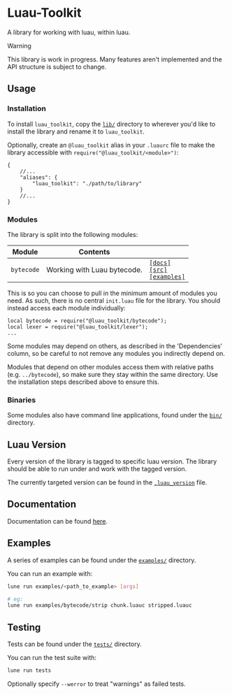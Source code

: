 # Luau-Toolkit

A library for working with luau, within luau.

> [!WARNING]
> This library is work in progress. Many features aren't implemented and the API
> structure is subject to change.

## Usage

### Installation

To install `luau_toolkit`, copy the [`lib/`](./src) directory to wherever you'd
like to install the library and rename it to `luau_toolkit`.

Optionally, create an `@luau_toolkit` alias in your `.luaurc` file to make the
library accessible with `require("@luau_toolkit/<module>")`:

```jsonc
{
    //...
    "aliases": {
        "luau_toolkit": "./path/to/library"
    }
    //...
}
```

### Modules

The library is split into the following modules:

| Module           | Contents                                                       |                                                                                                                                  |
| ---------------- | -------------------------------------------------------------- | -------------------------------------------------------------------------------------------------------------------------------- |
| `bytecode`       | Working with Luau bytecode. | [`[docs]`](./docs/modules/bytecode.md)<br/>[`[src]`](./lib/bytecode/)<br/>[`[examples]`](./examples/bytecode/)                   |

<!--
| `loadstring`     | \[WIP] Lightweight loadstring implementation.                  | [`[docs]`](./docs/modules/loadstring.md)<br/>[`[src]`](./lib/loadstring/)<br/>[`[examples]`](./examples/loadstring/)             |
| `vm_conformance` | \[WIP] Luau VM conformance test cases.                         | [`[docs]`](./docs/modules/vm_conformance.md)<br/>[`[src]`](./lib/vm_conformance/)<br/>[`[examples]`](./examples/vm_conformance/) |

| `lasm`           | Luau Bytecode Assembler.                                | [`[docs]`](./docs/modules/lasm.md)<br/>[`[src]`](./lib/lasm/)<br/>[`[examples]`](./examples/lasm/)                               |
| `decompiler`     | Luau Bytecode Decompiler.                               | [`[docs]`](./docs/modules/decompiler.md)<br/>[`[src]`](./lib/decompiler/)<br/>[`[examples]`](./examples/decompiler/)             |
| `sourcegen`      | Source Code Generation Utilities.                       | [`[docs]`](./docs/modules/sourcegen.md)<br/>[`[src]`](./lib/sourcegen/)<br/>[`[examples]`](./examples/sourcegen/)                |
| `vm`             | Luau virtual machine/interpreter implementations.       |                                                                                                                                  |
| `lexer`          | Luau source code lexer.                                 |                                                                                                                                  |
| `common`         | Miscellaneous luau related items.                       |                                                                                                                                  |
| `parser`         | Luau source code parser.                                |                                                                                                                                  |
| `compiler`       | Simple Luau compiler.                                   |                                                                                                                                  |
| `decompiler`     |                                                         |                                                                                                                                  |
| `debugger`       |                                                         |                                                                                                                                  |
-->
<!-- Only advertise modules when they're in a ready state. -->

This is so you can choose to pull in the minimum amount of modules you need. As
such, there is no central `init.luau` file for the library. You should instead
access each module individually:

```luau
local bytecode = require("@luau_toolkit/bytecode");
local lexer = require("@luau_toolkit/lexer");
...
```

Some modules may depend on others, as described in the 'Dependencies' column, so
be careful to not remove any modules you indirectly depend on.

Modules that depend on other modules access them with relative paths (e.g.
`../bytecode`), so make sure they stay within the same directory. Use the
installation steps described above to ensure this.

<!--
#### 'Loadstring' or 'VM'?

While the `loadstring` and `vm` modules both run bytecode, they differ in a few
key ways. Firstly, `loadstring` implements a lightweight 5.3 [load]() style
function for loading and running bytecode within the _current_ vm, whereas `vm`
implements a more heavyweight isolated Luau virtual machine.

If you're looking for a simple, fast and lightweight way to run bytecode, opt
for `loadstring`. If you're looking for a more involved, debuggable and
sandboxable interpreter, opt for `vm`.
-->

### Binaries

Some modules also have command line applications, found under the
[`bin/`](./bin/) directory.

## Luau Version

Every version of the library is tagged to specific luau version. The library
should be able to run under and work with the tagged version.

The currently targeted version can be found in the
[`.luau_version`](./.luau_version) file.

## Documentation

Documentation can be found [here](./docs/index.md).

## Examples

A series of examples can be found under the [`examples/`](./examples/)
directory.

You can run an example with:

```bash
lune run examples/<path_to_example> [args]

# eg:
lune run examples/bytecode/strip chunk.luauc stripped.luauc
```

## Testing

Tests can be found under the [`tests/`](./tests/) directory.

You can run the test suite with:

```bash
lune run tests
```

Optionally specify `--werror` to treat "warnings" as failed tests.
